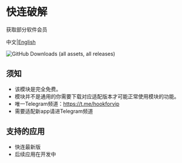 # 快连破解
获取部分软件会员<br>

中文|[English](https://github.com/Xposed-Modules-Repo/com.wye4.hookforvip/blob/main/README-en-US.md)

![GitHub Downloads (all assets, all releases)](https://img.shields.io/github/downloads/Xposed-Modules-Repo/com.wye4.hookforvip/total)
## 须知
- 该模块是完全免费。
- 模块并不是通用的你需要下载对应适配版本才可能正常使用模块的功能。
- 唯一Telegram频道：https://t.me/hookforvip
- 需要适配新app请进Telegram频道
## 支持的应用
- 快连最新版
- 后续应用在开发中

